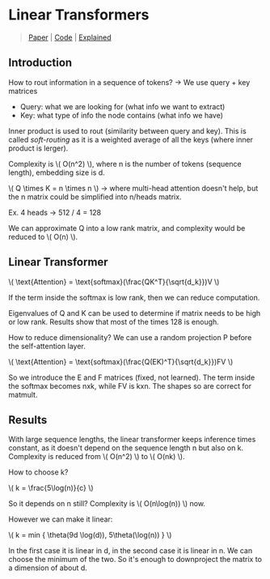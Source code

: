 # Linear Transformers

> [Paper](https://arxiv.org/abs/2106.12890) |
[Code]() |
[Explained](https://www.youtube.com/watch?v=-_2AF9Lhweo&list=WL&index=20&t=144s&pp=gAQBiAQB)

## Introduction

How to rout information in a sequence of tokens? -> We use query + key matrices

- Query: what we are looking for (what info we want to extract)
- Key: what type of info the node contains (what info we have)

Inner product is used to rout (similarity between query and key). 
This is called *soft-routing* as it is a weighted average of all the keys (where inner product is lerger).

Complexity is \\( O(n^2) \\), where n is the number of tokens (sequence length), embedding size is d. 

\\( Q \times K = n \times n \\) -> where multi-head attention doesn't help, but the n matrix could be simplified into n/heads matrix.

Ex. 4 heads -> 512 / 4 = 128

We can approximate Q into a low rank matrix, and complexity would be reduced to \\( O(n) \\). 

## Linear Transformer

\\( \text{Attention} = \text{softmax}(\frac{QK^T}{\sqrt{d_k}})V \\)

If the term inside the softmax is low rank, then we can reduce computation. 

Eigenvalues of Q and K can be used to determine if matrix needs to be high or low rank.
Results show that most of the times 128 is enough.

How to reduce dimensionality?
We can use a random projection P before the self-attention layer. 
    
\\( \text{Attention} = \text{softmax}(\frac{Q(EK)^T}{\sqrt{d_k}})FV \\)

So we introduce the E and F matrices (fixed, not learned). The term inside the softmax becomes nxk, while FV is kxn. 
The shapes so are correct for matmult. 

## Results

With large sequence lengths, the linear transformer keeps inference times constant, as it doesn't depend on the sequence length n but also on k.
Complexity is reduced from \\( O(n^2) \\) to \\( O(nk) \\).

How to choose k?

\\( k = \frac{5\log(n)}{c} \\)

So it depends on n still? Complexity is \\( O(n\log(n)) \\) now.

However we can make it linear:

\\( k = min { \theta(9d \log(d)), 5\theta(\log(n)) } \\)

In the first case it is linear in d, in the second case it is linear in n.
We can choose the minimum of the two. So it's enough to downproject the matrix to a dimension of about d. 
